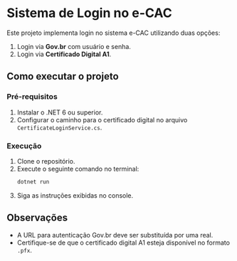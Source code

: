 
# Sistema de Login no e-CAC

Este projeto implementa login no sistema e-CAC utilizando duas opções:
1. Login via **Gov.br** com usuário e senha.
2. Login via **Certificado Digital A1**.

## Como executar o projeto

### Pré-requisitos
1. Instalar o .NET 6 ou superior.
2. Configurar o caminho para o certificado digital no arquivo `CertificateLoginService.cs`.

### Execução
1. Clone o repositório.
2. Execute o seguinte comando no terminal:
   ```bash
   dotnet run
   ```
3. Siga as instruções exibidas no console.

## Observações
- A URL para autenticação Gov.br deve ser substituída por uma real.
- Certifique-se de que o certificado digital A1 esteja disponível no formato `.pfx`.
